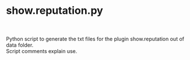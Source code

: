 # show.reputation.py
<br>
<br>
Python script to generate the txt files for the plugin show.reputation out of data folder.<br>
Script comments explain use.<br>